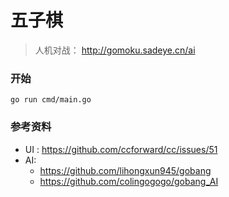 # 五子棋
>人机对战： http://gomoku.sadeye.cn/ai
>
### 开始
```
go run cmd/main.go
```
### 参考资料

- UI : https://github.com/ccforward/cc/issues/51
- AI:
    - https://github.com/lihongxun945/gobang
    - https://github.com/colingogogo/gobang_AI